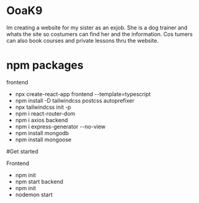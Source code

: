 # OoaK9

Im creating a website for my sister as an exjob. 
She is a dog trainer and whats the site so costumers can find her and the information. Cos tumers can also book courses and private lessons thru the website. 

# npm packages
frontend
- npx create-react-app frontend --template=typescript
- npm install -D tailwindcss postcss autoprefixer
- npx tailwindcss init -p
- npm i react-router-dom
- npm i axios
backend
- npm i express-generator --no-view
- npm install mongodb
- npm install mongoose


#Get started

Frontend 
- npm init
- npm start
backend 
- npm init
- nodemon start
